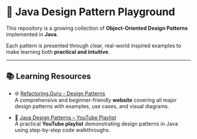 # 🎯 Java Design Pattern Playground

This repository is a growing collection of **Object-Oriented Design Patterns** implemented in **Java**.

Each pattern is presented through clear, real-world inspired examples to make learning both **practical and intuitive**.

---

## 📚 Learning Resources

- 🌐 [Refactoring.Guru - Design Patterns](https://refactoring.guru/design-patterns)  
  A comprehensive and beginner-friendly **website** covering all major design patterns with examples, use cases, and visual diagrams.

- 🎥 [Java Design Patterns – YouTube Playlist](https://www.youtube.com/watch?v=-UQND--CVew&list=PLd-dOEgzBpGnt3GuEszo_piQq52XSqAmj)  
  A practical **YouTube playlist** demonstrating design patterns in Java using step-by-step code walkthroughs.
